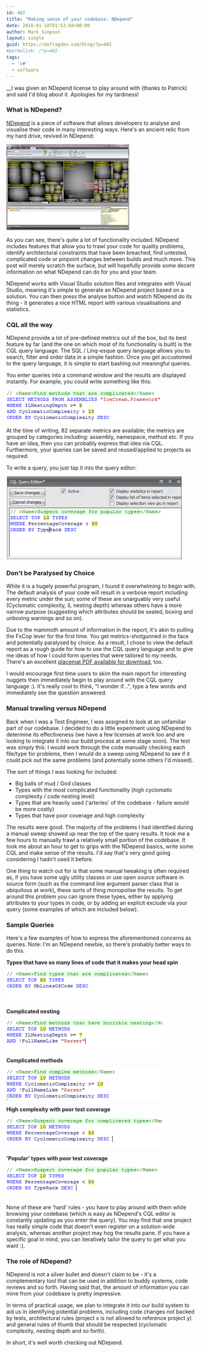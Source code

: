 ```yaml
---
id: 482
title: "Making sense of your codebase: NDepend"
date: 2010-01-18T01:53:04+00:00
author: Mark Simpson
layout: single
guid: https://defragdev.com/blog/?p=482
#permalink: /?p=482
tags:
  - 'c#'
  - software
---
```

__I was given an NDepend license to play around with (thanks to Patrick) and said I'd blog about it. Apologies for my tardiness!

### What is NDepend?

[NDepend](http://www.ndepend.com/Features.aspx) is a piece of software that allows developers to analyse and visualise their code in many interesting ways. Here's an ancient relic from my hard drive, revived in NDepend:

[<img class="alignnone" src="images/whole_app_thumb.png" alt="" width="326" height="228" />](images/whole_app.png)

As you can see, there's quite a lot of functionality included. NDepend includes features that allow you to trawl your code for quality problems, identify architectural constraints that have been breached, find untested, complicated code or pinpoint changes between builds and much more. This post will merely scratch the surface, but will hopefully provide some decent information on what NDepend can do for you and your team.

NDepend works with Visual Studio solution files and integrates with Visual Studio, meaning it's simple to generate an NDepend project based on a solution. You can then press the analyse button and watch NDepend do its thing - it generates a nice HTML report with various visualisations and statistics.

### CQL all the way

NDepend provide a lot of pre-defined metrics out of the box, but its best feature by far (and the one on which most of its functionality is built) is the CQL query language. The SQL / Linq-esque query language allows you to search, filter and order data in a simple fashion. Once you get accustomed to the query language, it is simple to start bashing out meaningful queries.

You enter queries into a command window and the results are displayed instantly. For example, you could write something like this:

<img class="alignnone" title="CQL query" src="images/sample_cql_query.png" alt="" width="413" height="82" /> 

At the time of writing, 82 separate metrics are available; the metrics are grouped by categories including: assembly, namespace, method etc. If you have an idea, then you can probably express that idea via CQL.  Furthermore, your queries can be saved and reused/applied to projects as required.

To write a query, you just tap it into the query editor:

<img class="alignnone" title="editor" src="images/query_editor.png" alt="" width="465" height="221" /> 

### Don't be Paralysed by Choice

While it is a hugely powerful program, I found it overwhelming to begin with. The default analysis of your code will result in a verbose report including every metric under the sun; some of these are unarguably very useful (Cyclomatic complexity, IL nesting depth) whereas others have a more narrow purpose (suggesting which attributes should be sealed, boxing and unboxing warnings and so on).

Due to the mammoth amount of information in the report, it's akin to pulling the FxCop lever for the first time. You get metrics-shotgunned in the face and potentially paralysed by choice. As a result, I chose to view the default report as a rough guide for how to use the CQL query language and to give me ideas of how I could form queries that were tailored to my needs. There's an excellent [placemat PDF available for download](http://www.hanselman.com/blog/content/binary/NDepend%20metrics%20placemats%201.1.pdf), too.

I would encourage first time users to skim the main report for interesting nuggets then immediately begin to play around with the CQL query language :). It's really cool to think, "I wonder if...", type a few words and immediately see the question answered.

### Manual trawling versus NDepend

Back when I was a Test Engineer, I was assigned to look at an unfamiliar part of our codebase. I decided to do a little experiment using NDepend to determine its effectiveness (we have a few licenses at work too and are looking to integrate it into our build process at some stage soon). The test was simply this: I would work through the code manually checking each file/type for problems, then I would do a sweep using NDepend to see if it could pick out the same problems (and potentially some others I'd missed).

The sort of things I was looking for included:

  * Big balls of mud / God classes
  * Types with the most complicated functionality (high cyclomatic complexity / code nesting level)
  * Types that are heavily used ('arteries' of the codebase - failure would be more costly)
  * Types that have poor coverage and high complexity

The results were good. The majority of the problems I had identified during a manual sweep showed up near the top of the query results. It took me a few hours to manually trawl a relatively small portion of the codebase. It took me about an hour to get to grips with the NDepend basics, write some CQL and make sense of the results. I'd say that's very good going considering I hadn't used it before.

One thing to watch out for is that some manual tweaking is often required as, if you have some ugly utility classes or use open source software in source form (such as the command line argument parser class that is ubiquitous at work), these sorts of thing monopolise the results. To get around this problem you can ignore these types, either by applying attributes to your types in code, or by adding an explicit exclude via your query (some examples of which are included below).

### Sample Queries

Here's a few examples of how to express the aforementioned concerns as queries. Note: I'm an NDepend newbie, so there's probably better ways to do this.

**Types that have so many lines of code that it makes your head spin**

<img title="God" src="images/god_classes.png" alt="" width="413" height="82" /> 

**Complicated nesting**

<img class="alignnone" title="nesting" src="images/il_nesting.png" alt="" width="413" height="82" /> 

**Complicated methods**

<img class="alignnone" title="nesting" src="images/complex_methods.png" alt="" width="413" height="82" /> 

**High complexity with poor test coverage**

<img class="alignnone" title="nesting" src="images/poor_coverage.png" alt="" width="413" height="82" /> 

**'Popular' types with poor test coverage**

<img class="alignnone" title="nesting" src="images/popular_types.png" alt="" width="413" height="82" /> 

None of these are 'hard' rules - you have to play around with them while browsing your codebase (which is easy as NDepend's CQL editor is constantly updating as you enter the query). You may find that one project has really simple code that doesn't even register on a solution-wide analysis, whereas another project may hog the results pane. If you have a specific goal in mind, you can iteratively tailor the query to get what you want :).

### The role of NDepend?

NDepend is not a silver bullet and doesn't claim to be - it's a complementary tool that can be used in addition to buddy systems, code reviews and so forth. Having said that, the amount of information you can mine from your codebase is pretty impressive.

In terms of practical usage, we plan to integrate it into our build system to aid us in identifying potential problems, including code changes not backed by tests, architectural rules (project x is not allowed to reference project y) and general rules of thumb that should be respected (cyclomatic complexity, nesting depth and so forth).

In short, it's well worth checking out NDepend.